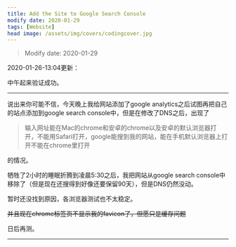 ```yaml
---
title: Add the Site to Google Search Console
modify date: 2020-01-29
tags: [Website]
head image: /assets/img/covers/codingcover.jpg
---
```


> Modify date: 2020-01-29

2020-01-26-13:04更新：

中午起来验证成功。
<!--more-->

----

说出来你可能不信，今天晚上我给网站添加了google analytics之后试图再把自己的站点添加到google search console中，但是在修改了DNS之后，出现了
> 输入网址能在Mac的chrome和安卓的chrome以及安卓的默认浏览器打开，不能用Safari打开，google能搜到我的网站，能在手机默认浏览器上打开不能在chrome里打开

的情况。

牺牲了2小时的睡眠折腾到凌晨5:30之后，我把网站从google search console中移除了（但是现在还搜得到好像还要保留90天），但是DNS仍然没动。

暂时还没找到原因，各浏览器测试也不太稳定。

~~并且现在chrome标签页不显示我的favicon了，但愿只是缓存问题~~

日后再测。

---